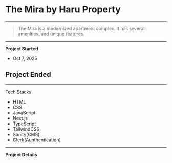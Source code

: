 # The Mira by Haru Property

---

> The Mira is a modernized apartment complex. It has several amenities, and unique features.

---

**Project Started**

- Oct 7, 2025

## **Project Ended**

---

Tech Stacks

- HTML
- CSS
- JavaScript
- Next.js
- TypeScript
- TailwindCSS
- Sanity(CMS)
- Clerk(Aunthentication)

---

**Project Details**
